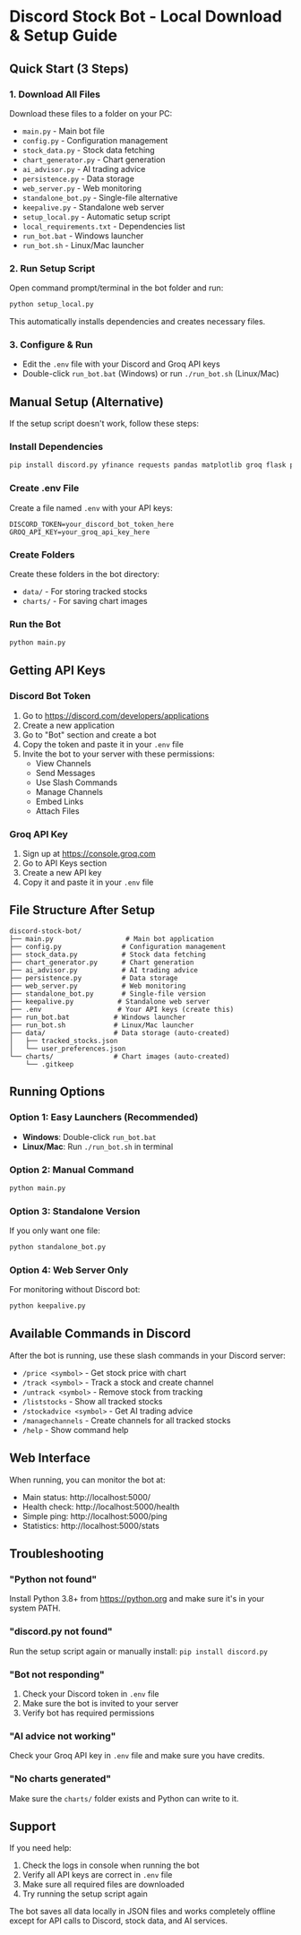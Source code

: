 # Discord Stock Bot - Local Download & Setup Guide

## Quick Start (3 Steps)

### 1. Download All Files
Download these files to a folder on your PC:
- `main.py` - Main bot file
- `config.py` - Configuration management
- `stock_data.py` - Stock data fetching
- `chart_generator.py` - Chart generation
- `ai_advisor.py` - AI trading advice
- `persistence.py` - Data storage
- `web_server.py` - Web monitoring
- `standalone_bot.py` - Single-file alternative
- `keepalive.py` - Standalone web server
- `setup_local.py` - Automatic setup script
- `local_requirements.txt` - Dependencies list
- `run_bot.bat` - Windows launcher
- `run_bot.sh` - Linux/Mac launcher

### 2. Run Setup Script
Open command prompt/terminal in the bot folder and run:
```bash
python setup_local.py
```
This automatically installs dependencies and creates necessary files.

### 3. Configure & Run
- Edit the `.env` file with your Discord and Groq API keys
- Double-click `run_bot.bat` (Windows) or run `./run_bot.sh` (Linux/Mac)

## Manual Setup (Alternative)

If the setup script doesn't work, follow these steps:

### Install Dependencies
```bash
pip install discord.py yfinance requests pandas matplotlib groq flask python-dotenv
```

### Create .env File
Create a file named `.env` with your API keys:
```env
DISCORD_TOKEN=your_discord_bot_token_here
GROQ_API_KEY=your_groq_api_key_here
```

### Create Folders
Create these folders in the bot directory:
- `data/` - For storing tracked stocks
- `charts/` - For saving chart images

### Run the Bot
```bash
python main.py
```

## Getting API Keys

### Discord Bot Token
1. Go to https://discord.com/developers/applications
2. Create a new application
3. Go to "Bot" section and create a bot
4. Copy the token and paste it in your `.env` file
5. Invite the bot to your server with these permissions:
   - View Channels
   - Send Messages  
   - Use Slash Commands
   - Manage Channels
   - Embed Links
   - Attach Files

### Groq API Key
1. Sign up at https://console.groq.com
2. Go to API Keys section
3. Create a new API key
4. Copy it and paste it in your `.env` file

## File Structure After Setup

```
discord-stock-bot/
├── main.py                  # Main bot application
├── config.py               # Configuration management
├── stock_data.py           # Stock data fetching
├── chart_generator.py      # Chart generation
├── ai_advisor.py           # AI trading advice
├── persistence.py          # Data storage
├── web_server.py           # Web monitoring
├── standalone_bot.py       # Single-file version
├── keepalive.py           # Standalone web server
├── .env                   # Your API keys (create this)
├── run_bot.bat           # Windows launcher
├── run_bot.sh            # Linux/Mac launcher
├── data/                 # Data storage (auto-created)
│   ├── tracked_stocks.json
│   └── user_preferences.json
└── charts/               # Chart images (auto-created)
    └── .gitkeep
```

## Running Options

### Option 1: Easy Launchers (Recommended)
- **Windows**: Double-click `run_bot.bat`
- **Linux/Mac**: Run `./run_bot.sh` in terminal

### Option 2: Manual Command
```bash
python main.py
```

### Option 3: Standalone Version
If you only want one file:
```bash
python standalone_bot.py
```

### Option 4: Web Server Only
For monitoring without Discord bot:
```bash
python keepalive.py
```

## Available Commands in Discord

After the bot is running, use these slash commands in your Discord server:

- `/price <symbol>` - Get stock price with chart
- `/track <symbol>` - Track a stock and create channel
- `/untrack <symbol>` - Remove stock from tracking
- `/liststocks` - Show all tracked stocks
- `/stockadvice <symbol>` - Get AI trading advice
- `/managechannels` - Create channels for all tracked stocks
- `/help` - Show command help

## Web Interface

When running, you can monitor the bot at:
- Main status: http://localhost:5000/
- Health check: http://localhost:5000/health
- Simple ping: http://localhost:5000/ping
- Statistics: http://localhost:5000/stats

## Troubleshooting

### "Python not found"
Install Python 3.8+ from https://python.org and make sure it's in your system PATH.

### "discord.py not found"
Run the setup script again or manually install: `pip install discord.py`

### "Bot not responding"
1. Check your Discord token in `.env` file
2. Make sure the bot is invited to your server
3. Verify bot has required permissions

### "AI advice not working"
Check your Groq API key in `.env` file and make sure you have credits.

### "No charts generated"
Make sure the `charts/` folder exists and Python can write to it.

## Support

If you need help:
1. Check the logs in console when running the bot
2. Verify all API keys are correct in `.env` file
3. Make sure all required files are downloaded
4. Try running the setup script again

The bot saves all data locally in JSON files and works completely offline except for API calls to Discord, stock data, and AI services.